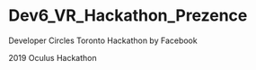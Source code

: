 # Dev6_VR_Hackathon_Prezence
Developer Circles Toronto Hackathon by Facebook

2019 Oculus Hackathon
